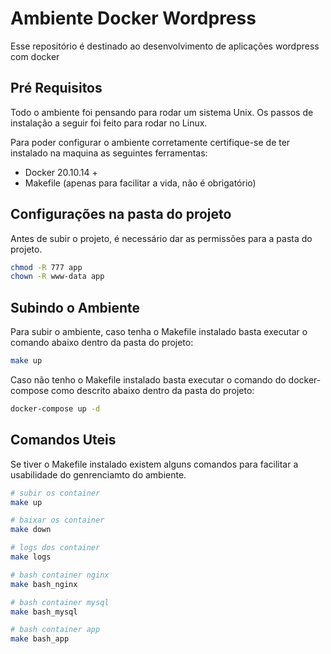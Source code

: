 # Ambiente Docker Wordpress

Esse repositório é destinado ao desenvolvimento de aplicações wordpress com docker

## Pré Requisitos

Todo o ambiente foi pensando para rodar um sistema Unix.
Os passos de instalação a seguir foi feito para rodar no Linux.

Para poder configurar o ambiente corretamente certifique-se de ter instalado na maquina as seguintes ferramentas:

- Docker 20.10.14 +
- Makefile (apenas para facilitar a vida, não é obrigatório)

## Configurações na pasta do projeto

Antes de subir o projeto, é necessário dar as permissões para a pasta do projeto.

```bash
chmod -R 777 app
chown -R www-data app
```

## Subindo o Ambiente

Para subir o ambiente, caso tenha o Makefile instalado basta executar o comando abaixo dentro da pasta do projeto:

```bash
make up
```

Caso não tenho o Makefile instalado basta executar o comando do docker-compose como descrito abaixo dentro da pasta do projeto:

```bash
docker-compose up -d
```

## Comandos Uteis

Se tiver o Makefile instalado existem alguns comandos para facilitar a usabilidade do genrenciamto do ambiente.

```bash
# subir os container
make up

# baixar os container
make down

# logs dos container
make logs

# bash container nginx
make bash_nginx

# bash container mysql
make bash_mysql

# bash container app
make bash_app
```
